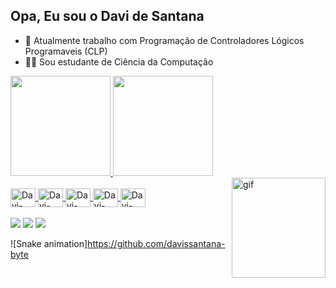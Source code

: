 ## Opa, Eu sou o Davi de Santana

- 🤖 Atualmente trabalho com Programação de Controladores Lógicos Programaveis (CLP)
- 👨‍💻 Sou estudante de Ciência da Computação

<div>
  <a href="https://github.com/davissantana-byte">
  <img height="160em" src="https://github-readme-stats.vercel.app/api?username=davissantana-byte&show_icons=true&theme=light&include_all_commits=true&count_private=true"/>
  <img height="160em" src="https://github-readme-stats.vercel.app/api/top-langs/?username=davissantana-byte&layout=compact&langs_count=16&theme=light"/>  
</div>
    
<div>
  <img align="right" alt="gif" height="160em" width="150em" src="https://media0.giphy.com/media/v1.Y2lkPTc5MGI3NjExMm0yMGhvZ2lyc2IzcDhham1kdmM5cWFuM250M3dqOXVxaDI4azhrdCZlcD12MV9pbnRlcm5hbF9naWZfYnlfaWQmY3Q9Zw/4OV1bLOIWwIXRxpXlN/giphy.gif" />
</div>

<div style="display: inline_block"> <br>
  <img align="center" alt="Davi-html" height="30" width="40" src="https://cdn.jsdelivr.net/gh/devicons/devicon@latest/icons/html5/html5-original.svg" />
  <img align="center" alt="Davi-css" height="30" width="40" src="https://cdn.jsdelivr.net/gh/devicons/devicon@latest/icons/css3/css3-original.svg" />
  <img align="center" alt="Davi-javascript" height="30" width="40" src="https://cdn.jsdelivr.net/gh/devicons/devicon@latest/icons/javascript/javascript-original.svg" />
  <img align="center" alt="Davi-c++" height="30" width="40" src="https://cdn.jsdelivr.net/gh/devicons/devicon@latest/icons/cplusplus/cplusplus-original.svg" />
  <img align="center" alt="Davi-mysql" height="30" width="40" src="https://cdn.jsdelivr.net/gh/devicons/devicon@latest/icons/mysql/mysql-original.svg" />
</div>

<br>

<div>
  <a href="mailto:davissantana2007@gmail.com" target="_blank"><img src="https://img.shields.io/badge/Gmail-D14836?style=for-the-badge&logo=gmail&logoColor=white" target="_blank"></a>
  <a href="https://www.instagram.com/davi.ssantana/" target="_blank"><img src="https://img.shields.io/badge/Instagram-E4405F?style=for-the-badge&logo=instagram&logoColor=white" target="_blank"></a>
  <a href="https://www.linkedin.com/in/davi-santana-byte/" target="_blank"><img src="https://img.shields.io/badge/LinkedIn-0077B5?style=for-the-badge&logo=linkedin&logoColor=white" target="_blank"></a>
</div>

![Snake animation]https://github.com/davissantana-byte
